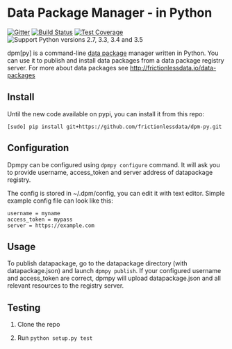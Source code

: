# Data Package Manager - in Python

[![Gitter](https://img.shields.io/gitter/room/frictionlessdata/chat.svg)](https://gitter.im/frictionlessdata/chat)
[![Build Status](https://travis-ci.org/frictionlessdata/dpm-py.svg?branch=master)](https://travis-ci.org/frictionlessdata/dpm-py)
[![Test Coverage](https://coveralls.io/repos/frictionlessdata/dpm-py/badge.svg?branch=master&service=github)](https://coveralls.io/github/frictionlessdata/dpm-py)
![Support Python versions 2.7, 3.3, 3.4 and 3.5](https://img.shields.io/badge/python-2.7%2C%203.3%2C%203.4%2C%203.5-blue.svg)

dpm[py] is a command-line [data package][dp] manager written in Python. You can use it to publish and install data packages from a data package registry server. For more about data packages see http://frictionlessdata.io/data-packages

[dp]: http://frictionlessdata.io/data-packages

## Install

Until the new code available on pypi, you can install it from this repo:

```
[sudo] pip install git+https://github.com/frictionlessdata/dpm-py.git
```

## Configuration

Dpmpy can be configured using `dpmpy configure` command. It will ask you
to provide username, access_token and server address of datapackage registry.

The config is stored in ~/.dpm/config, you can edit it with text editor.
Simple example config file can look like this:

```
username = myname
access_token = mypass
server = https://example.com
```

## Usage

To publish datapackage, go to the datapackage directory (with datapackage.json) and
launch `dpmpy publish`. If your configured username and access_token are correct, dpmpy will
upload datapackage.json and all relevant resources to the registry server.

## Testing

1. Clone the repo 

2. Run `python setup.py test`

